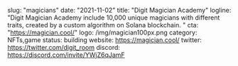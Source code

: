 slug: "magicians"
date: "2021-11-02"
title: "Digit Magician Academy"
logline: "Digit Magician Academy include 10,000 unique magicians with different traits, created by a custom algorithm on Solana blockchain. "
cta: "https://magician.cool/"
logo: /img/magician100px.png
category: NFTs,game
status: building
website: https://magician.cool/
twitter: https://twitter.com/digit_room
discord: https://discord.com/invite/YWjZ6qJamF
